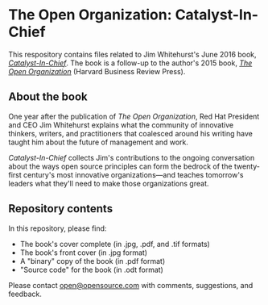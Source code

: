 # The Open Organization: Catalyst-In-Chief

This respository contains files related to Jim Whitehurst's June 2016 book, [_Catalyst-In-Chief_](https://opensource.com/open-organization/16/5/year-conversations-about-open-organization). The book is a follow-up to the author's 2015 book, [_The Open Organization_](https://opensource.com/open-organization) (Harvard Business Review Press).

## About the book

One year after the publication of _The Open Organization_, Red Hat President and CEO Jim Whitehurst explains what the community of innovative thinkers, writers, and practitioners that coalesced around his writing have taught him about the future of management and work.

_Catalyst-In-Chief_ collects Jim's contributions to the ongoing conversation about the ways open source principles can form the bedrock of the twenty-first century's most innovative organizations—and teaches tomorrow's leaders what they'll need to make those organizations great.

## Repository contents

In this repository, please find:

- The book's cover complete (in .jpg, .pdf, and .tif formats)
- The book's front cover (in .jpg format)
- A "binary" copy of the book (in .pdf format)
- "Source code" for the book (in .odt format)

Please contact open@opensource.com with comments, suggestions, and feedback.
